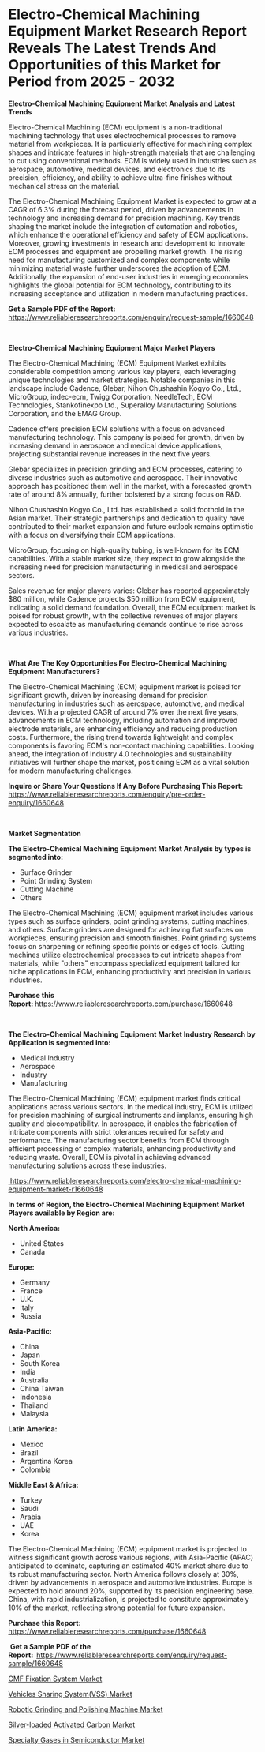 <p><h1>Electro-Chemical Machining Equipment Market Research Report Reveals The Latest Trends And Opportunities of this Market for Period from 2025 - 2032</h1></p><p><strong>Electro-Chemical Machining Equipment Market Analysis and Latest Trends</strong></p>
<p><p>Electro-Chemical Machining (ECM) equipment is a non-traditional machining technology that uses electrochemical processes to remove material from workpieces. It is particularly effective for machining complex shapes and intricate features in high-strength materials that are challenging to cut using conventional methods. ECM is widely used in industries such as aerospace, automotive, medical devices, and electronics due to its precision, efficiency, and ability to achieve ultra-fine finishes without mechanical stress on the material.</p><p>The Electro-Chemical Machining Equipment Market is expected to grow at a CAGR of 6.3% during the forecast period, driven by advancements in technology and increasing demand for precision machining. Key trends shaping the market include the integration of automation and robotics, which enhance the operational efficiency and safety of ECM applications. Moreover, growing investments in research and development to innovate ECM processes and equipment are propelling market growth. The rising need for manufacturing customized and complex components while minimizing material waste further underscores the adoption of ECM. Additionally, the expansion of end-user industries in emerging economies highlights the global potential for ECM technology, contributing to its increasing acceptance and utilization in modern manufacturing practices.</p></p>
<p><strong>Get a Sample PDF of the Report:&nbsp;</strong> <a href="https://www.reliableresearchreports.com/enquiry/request-sample/1660648?utm_campaign=8&utm_medium=2&utm_source=Github&utm_content=ia&utm_term=17012025&utm_id=electro-chemical-machining-equipment">https://www.reliableresearchreports.com/enquiry/request-sample/1660648</a></p>
<p>&nbsp;</p>
<p><strong>Electro-Chemical Machining Equipment Major Market Players</strong></p>
<p><p>The Electro-Chemical Machining (ECM) Equipment Market exhibits considerable competition among various key players, each leveraging unique technologies and market strategies. Notable companies in this landscape include Cadence, Glebar, Nihon Chushashin Kogyo Co., Ltd., MicroGroup, indec-ecm, Twigg Corporation, NeedleTech, ECM Technologies, Stankofinexpo Ltd., Superalloy Manufacturing Solutions Corporation, and the EMAG Group.</p><p>Cadence offers precision ECM solutions with a focus on advanced manufacturing technology. This company is poised for growth, driven by increasing demand in aerospace and medical device applications, projecting substantial revenue increases in the next five years.</p><p>Glebar specializes in precision grinding and ECM processes, catering to diverse industries such as automotive and aerospace. Their innovative approach has positioned them well in the market, with a forecasted growth rate of around 8% annually, further bolstered by a strong focus on R&D.</p><p>Nihon Chushashin Kogyo Co., Ltd. has established a solid foothold in the Asian market. Their strategic partnerships and dedication to quality have contributed to their market expansion and future outlook remains optimistic with a focus on diversifying their ECM applications.</p><p>MicroGroup, focusing on high-quality tubing, is well-known for its ECM capabilities. With a stable market size, they expect to grow alongside the increasing need for precision manufacturing in medical and aerospace sectors.</p><p>Sales revenue for major players varies: Glebar has reported approximately $80 million, while Cadence projects $50 million from ECM equipment, indicating a solid demand foundation. Overall, the ECM equipment market is poised for robust growth, with the collective revenues of major players expected to escalate as manufacturing demands continue to rise across various industries.</p></p>
<p>&nbsp;</p>
<p><strong>What Are The Key Opportunities For Electro-Chemical Machining Equipment Manufacturers?</strong></p>
<p><p>The Electro-Chemical Machining (ECM) equipment market is poised for significant growth, driven by increasing demand for precision manufacturing in industries such as aerospace, automotive, and medical devices. With a projected CAGR of around 7% over the next five years, advancements in ECM technology, including automation and improved electrode materials, are enhancing efficiency and reducing production costs. Furthermore, the rising trend towards lightweight and complex components is favoring ECM's non-contact machining capabilities. Looking ahead, the integration of Industry 4.0 technologies and sustainability initiatives will further shape the market, positioning ECM as a vital solution for modern manufacturing challenges.</p></p>
<p><strong>Inquire or Share Your Questions If Any Before Purchasing This Report:</strong> <a href="https://www.reliableresearchreports.com/enquiry/pre-order-enquiry/1660648?utm_campaign=8&utm_medium=2&utm_source=Github&utm_content=ia&utm_term=17012025&utm_id=electro-chemical-machining-equipment">https://www.reliableresearchreports.com/enquiry/pre-order-enquiry/1660648</a></p>
<p>&nbsp;</p>
<p><strong>Market Segmentation</strong></p>
<p><strong>The Electro-Chemical Machining Equipment Market Analysis by types is segmented into:</strong></p>
<p><ul><li>Surface Grinder</li><li>Point Grinding System</li><li>Cutting Machine</li><li>Others</li></ul></p>
<p><p>The Electro-Chemical Machining (ECM) equipment market includes various types such as surface grinders, point grinding systems, cutting machines, and others. Surface grinders are designed for achieving flat surfaces on workpieces, ensuring precision and smooth finishes. Point grinding systems focus on sharpening or refining specific points or edges of tools. Cutting machines utilize electrochemical processes to cut intricate shapes from materials, while "others" encompass specialized equipment tailored for niche applications in ECM, enhancing productivity and precision in various industries.</p></p>
<p><strong>Purchase this Report:&nbsp;</strong><a href="https://www.reliableresearchreports.com/purchase/1660648?utm_campaign=8&utm_medium=2&utm_source=Github&utm_content=ia&utm_term=17012025&utm_id=electro-chemical-machining-equipment">https://www.reliableresearchreports.com/purchase/1660648</a></p>
<p>&nbsp;</p>
<p><strong>The Electro-Chemical Machining Equipment Market Industry Research by Application is segmented into:</strong></p>
<p><ul><li>Medical Industry</li><li>Aerospace</li><li>Industry</li><li>Manufacturing</li></ul></p>
<p><p>The Electro-Chemical Machining (ECM) equipment market finds critical applications across various sectors. In the medical industry, ECM is utilized for precision machining of surgical instruments and implants, ensuring high quality and biocompatibility. In aerospace, it enables the fabrication of intricate components with strict tolerances required for safety and performance. The manufacturing sector benefits from ECM through efficient processing of complex materials, enhancing productivity and reducing waste. Overall, ECM is pivotal in achieving advanced manufacturing solutions across these industries.</p></p>
<p><a href="https://www.reliableresearchreports.com/electro-chemical-machining-equipment-market-r1660648?utm_campaign=8&utm_medium=2&utm_source=Github&utm_content=ia&utm_term=17012025&utm_id=electro-chemical-machining-equipment">&nbsp;https://www.reliableresearchreports.com/electro-chemical-machining-equipment-market-r1660648</a></p>
<p><strong>In terms of Region, the Electro-Chemical Machining Equipment Market Players available by Region are:</strong></p>
<p>
    <p> <strong> North America: </strong>
        <ul>
            <li>United States</li>
            <li>Canada</li>
        </ul>
        </p> 
    <p> <strong> Europe: </strong>
        <ul>
            <li>Germany</li>
            <li>France</li>
            <li>U.K.</li>
            <li>Italy</li>
            <li>Russia</li>
        </ul>
        </p> 
    <p> <strong> Asia-Pacific: </strong>
        <ul>
            <li>China</li>
            <li>Japan</li>
            <li>South Korea</li>
            <li>India</li>
            <li>Australia</li>
            <li>China Taiwan</li>
            <li>Indonesia</li>
            <li>Thailand</li>
            <li>Malaysia</li>
        </ul>
        </p> 
    <p> <strong> Latin America: </strong>
        <ul>
            <li>Mexico</li>
            <li>Brazil</li>
            <li>Argentina Korea</li>
            <li>Colombia</li>
        </ul>
        </p> 
    <p> <strong> Middle East & Africa: </strong>
        <ul>
            <li>Turkey</li>
            <li>Saudi</li>
            <li>Arabia</li>
            <li>UAE</li>
            <li>Korea</li>
        </ul>
    </p>
    </p>
<p><p>The Electro-Chemical Machining (ECM) equipment market is projected to witness significant growth across various regions, with Asia-Pacific (APAC) anticipated to dominate, capturing an estimated 40% market share due to its robust manufacturing sector. North America follows closely at 30%, driven by advancements in aerospace and automotive industries. Europe is expected to hold around 20%, supported by its precision engineering base. China, with rapid industrialization, is projected to constitute approximately 10% of the market, reflecting strong potential for future expansion.</p></p>
<p><strong>Purchase this Report: </strong><a href="https://www.reliableresearchreports.com/purchase/1660648?utm_campaign=8&utm_medium=2&utm_source=Github&utm_content=ia&utm_term=17012025&utm_id=electro-chemical-machining-equipment">https://www.reliableresearchreports.com/purchase/1660648</a></p>
<p>&nbsp;<strong>Get a Sample PDF of the Report:&nbsp;&nbsp;</strong><a href="https://www.reliableresearchreports.com/enquiry/request-sample/1660648?utm_campaign=8&utm_medium=2&utm_source=Github&utm_content=ia&utm_term=17012025&utm_id=electro-chemical-machining-equipment">https://www.reliableresearchreports.com/enquiry/request-sample/1660648</a></p>
<p><strong></strong></p>
<p><p><a href="https://github.com/bornergabrielle89/Market-Research-Report-List-1/blob/main/cmf-fixation-system-market.md?utm_campaign=8&utm_medium=2&utm_source=Github&utm_content=ia&utm_term=17012025&utm_id=electro-chemical-machining-equipment">CMF Fixation System Market</a></p><p><a href="https://github.com/wileonie19657/Market-Research-Report-List-1/blob/main/vehicles-sharing-systemvss-market.md?utm_campaign=8&utm_medium=2&utm_source=Github&utm_content=ia&utm_term=17012025&utm_id=electro-chemical-machining-equipment">Vehicles Sharing System(VSS) Market</a></p><p><a href="https://github.com/comasnickie/Market-Research-Report-List-1/blob/main/robotic-grinding-and-polishing-machine-market.md?utm_campaign=8&utm_medium=2&utm_source=Github&utm_content=ia&utm_term=17012025&utm_id=electro-chemical-machining-equipment">Robotic Grinding and Polishing Machine Market</a></p><p><a href="https://github.com/mcfred89/Market-Research-Report-List-1/blob/main/silver-loaded-activated-carbon-market.md?utm_campaign=8&utm_medium=2&utm_source=Github&utm_content=ia&utm_term=17012025&utm_id=electro-chemical-machining-equipment">Silver-loaded Activated Carbon Market</a></p><p><a href="https://github.com/toldenargelia86/Market-Research-Report-List-1/blob/main/specialty-gases-in-semiconductor-market.md?utm_campaign=8&utm_medium=2&utm_source=Github&utm_content=ia&utm_term=17012025&utm_id=electro-chemical-machining-equipment">Specialty Gases in Semiconductor Market</a></p></p>